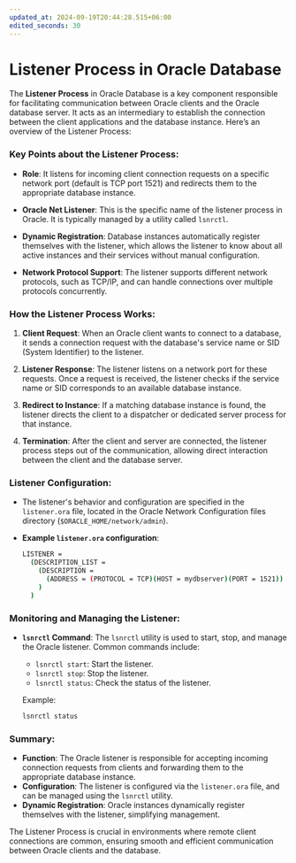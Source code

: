 ```yaml
---
updated_at: 2024-09-19T20:44:28.515+06:00
edited_seconds: 30
---
```

# Listener Process in Oracle Database
The **Listener Process** in Oracle Database is a key component responsible for facilitating communication between Oracle clients and the Oracle database server. It acts as an intermediary to establish the connection between the client applications and the database instance. Here’s an overview of the Listener Process:

### Key Points about the Listener Process:

- **Role**: It listens for incoming client connection requests on a specific network port (default is TCP port 1521) and redirects them to the appropriate database instance.

- **Oracle Net Listener**: This is the specific name of the listener process in Oracle. It is typically managed by a utility called `lsnrctl`.

- **Dynamic Registration**: Database instances automatically register themselves with the listener, which allows the listener to know about all active instances and their services without manual configuration.

- **Network Protocol Support**: The listener supports different network protocols, such as TCP/IP, and can handle connections over multiple protocols concurrently.

### How the Listener Process Works:
1. **Client Request**: When an Oracle client wants to connect to a database, it sends a connection request with the database's service name or SID (System Identifier) to the listener.
   
2. **Listener Response**: The listener listens on a network port for these requests. Once a request is received, the listener checks if the service name or SID corresponds to an available database instance.

3. **Redirect to Instance**: If a matching database instance is found, the listener directs the client to a dispatcher or dedicated server process for that instance.

4. **Termination**: After the client and server are connected, the listener process steps out of the communication, allowing direct interaction between the client and the database server.

### Listener Configuration:
- The listener's behavior and configuration are specified in the `listener.ora` file, located in the Oracle Network Configuration files directory (`$ORACLE_HOME/network/admin`).
  
- **Example `listener.ora` configuration**:
  ```bash
  LISTENER =
    (DESCRIPTION_LIST =
      (DESCRIPTION =
        (ADDRESS = (PROTOCOL = TCP)(HOST = mydbserver)(PORT = 1521))
      )
    )
  ```

### Monitoring and Managing the Listener:
- **`lsnrctl` Command**: The `lsnrctl` utility is used to start, stop, and manage the Oracle listener. Common commands include:
  - `lsnrctl start`: Start the listener.
  - `lsnrctl stop`: Stop the listener.
  - `lsnrctl status`: Check the status of the listener.
  
  Example:
  ```bash
  lsnrctl status
  ```

### Summary:
- **Function**: The Oracle listener is responsible for accepting incoming connection requests from clients and forwarding them to the appropriate database instance.
- **Configuration**: The listener is configured via the `listener.ora` file, and can be managed using the `lsnrctl` utility.
- **Dynamic Registration**: Oracle instances dynamically register themselves with the listener, simplifying management.
  
The Listener Process is crucial in environments where remote client connections are common, ensuring smooth and efficient communication between Oracle clients and the database.